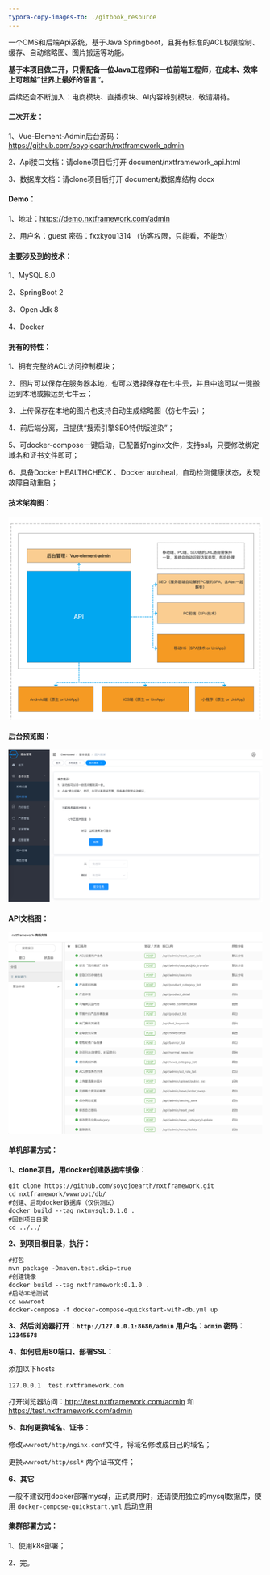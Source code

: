 ```yaml
---
typora-copy-images-to: ./gitbook_resource
---
```


一个CMS和后端Api系统，基于Java Springboot，且拥有标准的ACL权限控制、缓存、自动缩略图、图片搬运等功能。



**基于本项目做二开，只需配备一位Java工程师和一位前端工程师，在成本、效率上可超越”世界上最好的语言“。**

后续还会不断加入：电商模块、直播模块、AI内容辨别模块，敬请期待。



#### 二次开发：

1、Vue-Element-Admin后台源码：https://github.com/soyojoearth/nxtframework_admin

2、Api接口文档：请clone项目后打开 document/nxtframework_api.html

3、数据库文档：请clone项目后打开 document/数据库结构.docx



#### Demo：

1、地址：https://demo.nxtframework.com/admin 

2、用户名：guest 密码：fxxkyou1314 （访客权限，只能看，不能改）




#### 主要涉及到的技术：

1、MySQL 8.0

2、SpringBoot 2

3、Open Jdk 8

4、Docker



#### **拥有的特性：**

1、拥有完整的ACL访问控制模块；

2、图片可以保存在服务器本地，也可以选择保存在七牛云，并且中途可以一键搬运到本地或搬运到七牛云；

3、上传保存在本地的图片也支持自动生成缩略图（仿七牛云）；

4、前后端分离，且提供“搜索引擎SEO特供版渲染”；

5、可docker-compose一键启动，已配置好nginx文件，支持ssl，只要修改绑定域名和证书文件即可；

6、具备Docker HEALTHCHECK 、Docker autoheal，自动检测健康状态，发现故障自动重启；



#### 技术架构图：

![image-20201028154515720](gitbook_resource/image-20201028154515720.png)



#### 后台预览图：

![image-20201027220102962](gitbook_resource/image-20201027220102962.png)



#### API文档图：

![image-20201027220342585](gitbook_resource/image-20201027220342585.png)



#### 单机部署方式：

**1、clone项目，用docker创建数据库镜像：**

```
git clone https://github.com/soyojoearth/nxtframework.git
cd nxtframework/wwwroot/db/
#创建、启动docker数据库（仅供测试）
docker build --tag nxtmysql:0.1.0 .
#回到项目目录
cd ../../
```

**2、到项目根目录，执行：**


```
#打包
mvn package -Dmaven.test.skip=true
#创建镜像
docker build --tag nxtframework:0.1.0 .
#启动本地测试
cd wwwroot
docker-compose -f docker-compose-quickstart-with-db.yml up
```

**3、然后浏览器打开：`http://127.0.0.1:8686/admin`  用户名：`admin` 密码：`12345678`**

**4、如何启用80端口、部署SSL：**

添加以下hosts

`127.0.0.1  test.nxtframework.com`

打开浏览器访问：http://test.nxtframework.com/admin 和 https://test.nxtframework.com/admin

**5、如何更换域名、证书：**

修改`wwwroot/http/nginx.conf`文件，将域名修改成自己的域名；

更换`wwwroot/http/ssl*` 两个证书文件；

**6、其它**

一般不建议用docker部署mysql，正式商用时，还请使用独立的mysql数据库，使用 `docker-compose-quickstart.yml` 启动应用



#### 集群部署方式：

1、使用k8s部署；

2、完。

